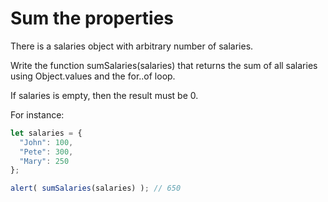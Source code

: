 # Sum the properties

There is a salaries object with arbitrary number of salaries.

Write the function sumSalaries(salaries) that returns the sum of all salaries using Object.values and the for..of loop.

If salaries is empty, then the result must be 0.

For instance:

``` javascript
let salaries = {
  "John": 100,
  "Pete": 300,
  "Mary": 250
};

alert( sumSalaries(salaries) ); // 650

```


